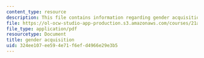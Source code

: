 ```yaml
---
content_type: resource
description: This file contains information regarding gender acquisition.
file: https://ol-ocw-studio-app-production.s3.amazonaws.com/courses/21a-231j-gender-sexuality-and-society-spring-2006/324ee107ee594e71f6efd4966e29e3b5_MIT21A_213JS06_learning.pdf
file_type: application/pdf
resourcetype: Document
title: gender acquisition
uid: 324ee107-ee59-4e71-f6ef-d4966e29e3b5
---
```


